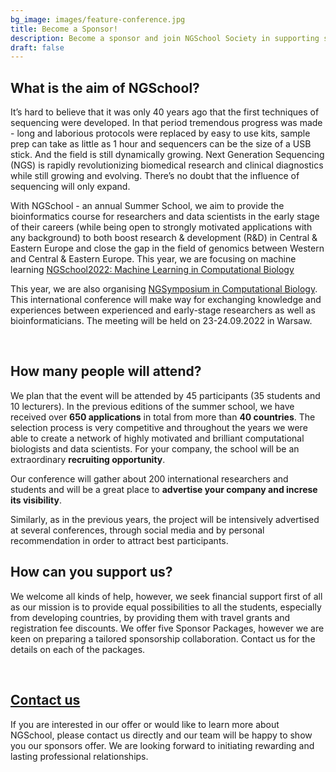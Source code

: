 ```yaml
---
bg_image: images/feature-conference.jpg
title: Become a Sponsor!
description: Become a sponsor and join NGSchool Society in supporting science!
draft: false
---
```

## What is the aim of NGSchool?


It’s hard to believe that it was only 40 years ago that the first techniques of sequencing were developed. In that period tremendous progress was made - long and laborious protocols were replaced by easy to use kits, sample prep can take as little as 1 hour and sequencers can be the size of a USB stick. And the field is still dynamically growing. Next Generation Sequencing (NGS) is rapidly revolutionizing biomedical research and clinical diagnostics while still growing and evolving. There’s no doubt that the influence of sequencing will only expand.

With NGSchool - an annual Summer School, we aim to provide the bioinformatics course for researchers and data scientists in the early stage of their careers (while being open to strongly motivated applications with any background) to both boost research & development (R&D) in Central & Eastern Europe and close the gap in the field of genomics between Western and Central & Eastern Europe. This year, we are focusing on machine learning [NGSchool2022: Machine Learning in Computational Biology](/ngschool2022)

This year, we are also organising [NGSymposium in Computational Biology](/ngsymposium2022). This international conference will make way for exchanging knowledge and experiences between experienced and early-stage researchers as well as bioinformaticians. The meeting will be held on 23-24.09.2022 in Warsaw. 

<div class="row" style="margin-top: 5px;">
<br>
<div class="col-md-6">
  <img class="img-responsive w-100" src="/images/ngschool/2019-005.jpg" alt="">
</div>
<div class="col-md-6">
  <img class="img-responsive w-100" src="/images/ngschool/2019-002.jpg" alt="">
</div>
</div>

## How many people will attend?

We plan that the event will be attended by 45 participants (35 students and 10 lecturers). In the previous editions of the summer school, we have received over **650 applications** in total from more than **40 countries**. The selection process is very competitive and throughout the years we were able to create a network of highly motivated and brilliant computational biologists and data scientists. For your company, the school will be an extraordinary **recruiting opportunity**.

Our conference will gather about 200 international researchers and students and will be a great place to **advertise your company and increse its visibility**.  

Similarly, as in the previous years, the project will be intensively advertised at several conferences, through social media and by personal recommendation in order to attract best participants.   

## How can you support us?

We welcome all kinds of help, however, we seek financial support first of all as our mission is to provide equal possibilities to all the students, especially from developing countries, by providing them with travel grants and registration fee discounts. We offer five Sponsor Packages, however we are keen on preparing a tailored sponsorship collaboration. Contact us for the details on each of the packages.


<div class="row" style="margin-top: 5px;">
<br>
<div class="col-md-2"></div>
<div class="col-md-8">
  <img class="img-responsive w-100" src="/images/feature-society.jpg" alt="">
</div>
<div class="col-md-2"></div>
</div>

## [Contact us](/contact)
  
If you are interested in our offer or would like to learn more about NGSchool, please contact us directly and our team will be happy to show you our sponsors offer. We are looking forward to initiating rewarding and lasting professional relationships.  
